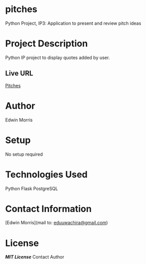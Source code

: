 # pitches
Python Project, IP3: Application to present and review pitch ideas

# Project Description
Python IP project to display quotes added by user.
## Live URL
[Pitches](https://git.heroku.com/pitchcentral.git)


# Author
Edwin Morris

# Setup
No setup required

# Technologies Used
Python
Flask
PostgreSQL

# Contact Information
[Edwin Morris](mail to: eduuwachira@gmail.com)

# License
***MIT License***
Contact Author
